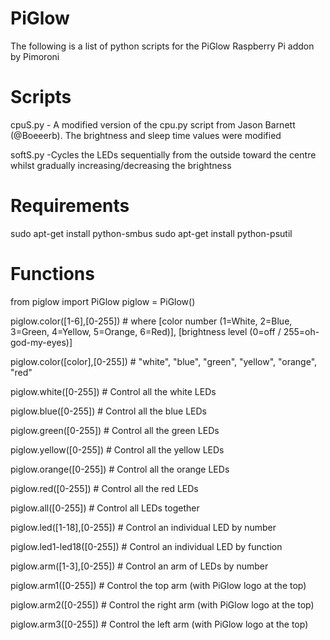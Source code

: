 PiGlow
======

The following is a list of python scripts for the PiGlow Raspberry Pi addon by Pimoroni

Scripts
======

cpuS.py - A modified version of the cpu.py script from Jason Barnett (@Boeeerb). The brightness and sleep time values were           modified

softS.py -Cycles the LEDs sequentially from the outside toward the centre whilst gradually increasing/decreasing the                 brightness


Requirements 
============

sudo apt-get install python-smbus
sudo apt-get install python-psutil

Functions
=========

from piglow import PiGlow 
piglow = PiGlow()

piglow.color([1-6],[0-255])    # where [color number (1=White, 2=Blue, 3=Green, 4=Yellow, 5=Orange, 6=Red)], [brightness level (0=off / 255=oh-god-my-eyes)]

                                
piglow.color([color],[0-255])  # "white", "blue", "green", "yellow", "orange", "red"

piglow.white([0-255])           # Control all the white LEDs

piglow.blue([0-255])            # Control all the blue LEDs

piglow.green([0-255])           # Control all the green LEDs

piglow.yellow([0-255])          # Control all the yellow LEDs

piglow.orange([0-255])          # Control all the orange LEDs

piglow.red([0-255])             # Control all the red LEDs

piglow.all([0-255])             # Control all LEDs together

piglow.led([1-18],[0-255])      # Control an individual LED by number

piglow.led1-led18([0-255])      # Control an individual LED by function

piglow.arm([1-3],[0-255])       # Control an arm of LEDs by number

piglow.arm1([0-255])            # Control the top arm (with PiGlow logo at the top)

piglow.arm2([0-255])            # Control the right arm (with PiGlow logo at the top)

piglow.arm3([0-255])            # Control the left arm (with PiGlow logo at the top)








